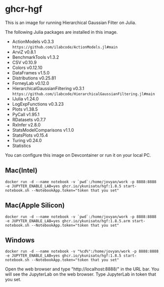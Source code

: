 # ghcr-hgf

This is an image for running Hierarchical Gaussian Filter on Julia.

The following Julia packages are installed in this image.


- ActionModels v0.3.3 `https://github.com/ilabcode/ActionModels.jl#main`
- ArviZ v0.8.1
- BenchmarkTools v1.3.2
- CSV v0.10.9
- Colors v0.12.10
- DataFrames v1.5.0
- Distributions v0.25.81
- ForneyLab v0.12.0
- HierarchicalGaussianFiltering v0.3.1 `https://github.com/ilabcode/HierarchicalGaussianFiltering.jl#main`
- IJulia v1.24.0
- LogExpFunctions v0.3.23
- Plots v1.38.5
- PyCall v1.95.1
- RDatasets v0.7.7
- RxInfer v2.8.0
- StatsModelComparisons v1.1.0
- StatsPlots v0.15.4
- Turing v0.24.0
- Statistics


You can configure this image on Devcontainer or run it on your local PC.

## Mac(Intel)

```
docker run -d --name notebook -v `pwd`:/home/jovyan/work -p 8888:8888 -e JUPYTER_ENABLE_LAB=yes ghcr.io/ykunisato/hgf:1.8.5 start-notebook.sh --NotebookApp.token="token that you set"
```
## Mac(Apple Silicon)

```
docker run -d --name notebook -v `pwd`:/home/jovyan/work -p 8888:8888 -e JUPYTER_ENABLE_LAB=yes ghcr.io/ykunisato/hgf:1.8.5.arm start-notebook.sh --NotebookApp.token="token that you set"
```

## Windows
```
docker run -d --name notebook -v "%cd%":/home/jovyan/work -p 8888:8888 -e JUPYTER_ENABLE_LAB=yes ghcr.io/ykunisato/hgf:1.8.5 start-notebook.sh --NotebookApp.token="token that you set"
```

Open the web browser and type "http://localhost:8888/" in the URL bar. You will see the JupyterLab on the web browser. Type JupyterLab in token that you set.

